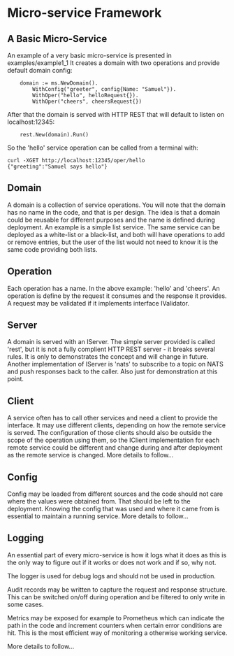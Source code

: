 # Micro-service Framework #

## A Basic Micro-Service
An example of a very basic micro-service is presented in examples/example1_1
It creates a domain with two operations and provide default domain config:
```
	domain := ms.NewDomain().
		WithConfig("greeter", config{Name: "Samuel"}).
		WithOper("hello", helloRequest{}).
		WithOper("cheers", cheersRequest{})
```
After that the domain is served with HTTP REST that will default to listen on localhost:12345:
```
	rest.New(domain).Run()
```
So the 'hello' service operation can be called from a terminal with:
```
curl -XGET http://localhost:12345/oper/hello
{"greeting":"Samuel says hello"}
```

## Domain ##
A domain is a collection of service operations.
You will note that the domain has no name in the code, and that is per design.
The idea is that a domain could be reusable for different purposes and the
name is defined during deployment. An example is a simple list service. The
same service can be deployed as a white-list or a black-list, and both will
have operations to add or remove entries, but the user of the list would not
need to know it is the same code providing both lists.

## Operation ##
Each operation has a name. In the above example: 'hello' and 'cheers'.
An operation is define by the request it consumes and the response it provides.
A request may be validated if it implements interface IValidator.

## Server ##
A domain is served with an IServer. The simple server provided is called 'rest',
but it is not a fully complient HTTP REST server - it breaks several rules.
It is only to demonstrates the concept and will change in future.
Another implementation of IServer is 'nats' to subscribe to a topic on NATS
and push responses back to the caller. Also just for demonstration at this point.

## Client ##
A service often has to call other services and need a client to provide the interface.
It may use different clients, depending on how the remote service is served.
The configuration of those clients should also be outside the scope of the operation
using them, so the IClient implementation for each remote service could be different
and change during and after deployment as the remote service is changed.
More details to follow...

## Config ##
Config may be loaded from different sources and the code should not care where
the values were obtained from. That should be left to the deployment.
Knowing the config that was used and where it came from is essential to maintain
a running service.
More details to follow...

## Logging ##
An essential part of every micro-service is how it logs what it does as this is the
only way to figure out if it works or does not work and if so, why not.

The logger is used for debug logs and should not be used in production.

Audit records may be written to capture the request and response structure. This can
be switched on/off during operation and be filtered to only write in some cases.

Metrics may be exposed for example to Prometheus which can indicate the path in
the code and increment counters when certain error conditions are hit. This is the
most efficient way of monitoring a otherwise working service.

More details to follow...